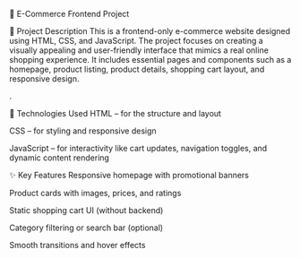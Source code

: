 🛒 E-Commerce Frontend Project

📄 Project Description
This is a frontend-only e-commerce website designed using HTML, CSS, and JavaScript. The project focuses on creating a visually appealing and user-friendly interface that mimics a real online shopping experience. It includes essential pages and components such as a homepage, product listing, product details, shopping cart layout, and responsive design.

.

🔧 Technologies Used
HTML – for the structure and layout

CSS – for styling and responsive design

JavaScript – for interactivity like cart updates, navigation toggles, and dynamic content rendering

✨ Key Features
Responsive homepage with promotional banners

Product cards with images, prices, and ratings

Static shopping cart UI (without backend)

Category filtering or search bar (optional)

Smooth transitions and hover effects


